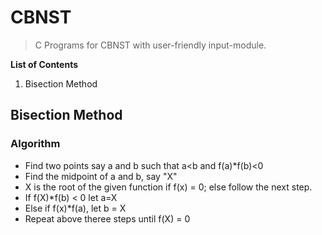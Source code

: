 # CBNST
> C Programs for CBNST with user-friendly input-module.

__List of Contents__
1. Bisection Method

## Bisection Method

### Algorithm
* Find two points say a and b such that a<b and f(a)*f(b)<0
* Find the midpoint of a and b, say "X"
* X is the root of the given function if f(x) = 0; else follow the next step.
* If f(X)*f(b) < 0 let a=X
* Else if f(x)*f(a), let b = X
* Repeat above theree steps until f(X) = 0
